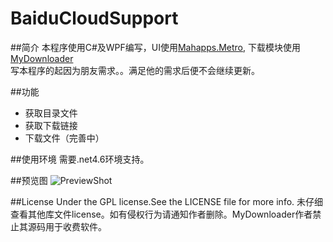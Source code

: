 # BaiduCloudSupport
##简介
本程序使用C#及WPF编写，UI使用[Mahapps.Metro](http://mahapps.com/), 下载模块使用[MyDownloader
](https://github.com/mika76/MyDownloader)<br>
写本程序的起因为朋友需求。。满足他的需求后便不会继续更新。

##功能
* 获取目录文件
* 获取下载链接
* 下载文件（完善中）

##使用环境
需要.net4.6环境支持。

##预览图
![PreviewShot](https://raw.githubusercontent.com/gy12346123/BaiduCloudSupport/master/PreviewShot/MainWindow_01.png?token=APtxkcE6g-NaCLrG1OMKEDDaurFcEKxxks5YQaIywA%3D%3D)

##License
Under the GPL license.See the LICENSE file for more info.
未仔细查看其他库文件license。如有侵权行为请通知作者删除。MyDownloader作者禁止其源码用于收费软件。

